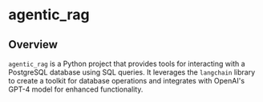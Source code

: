 # agentic_rag

## Overview
`agentic_rag` is a Python project that provides tools for interacting with a PostgreSQL database using SQL queries. It leverages the `langchain` library to create a toolkit for database operations and integrates with OpenAI's GPT-4 model for enhanced functionality.
